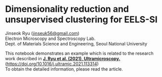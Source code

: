 # Dimensionality reduction and unsupervised clustering for EELS-SI
Jinseok Ryu (jinseuk56@gmail.com)<br>
Electron Microscopy and Spectroscopy Lab.<br>
Dept. of Materials Science and Engineering, Seoul National University<br>

This notebook demonstrates an example which is related to the research work described in <u><strong>J. Ryu et al. (2021), Ultramicroscopy.</strong></u> (https://doi.org/10.1016/j.ultramic.2021.113314)<br>
To obtain the detailed information, please read the article.
